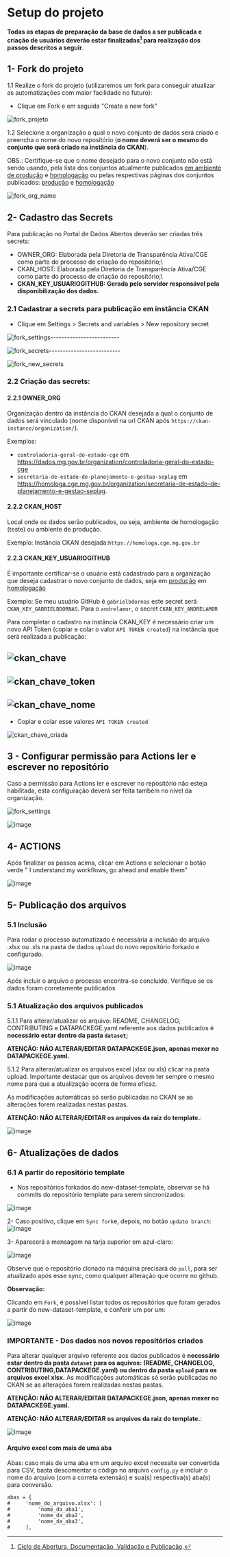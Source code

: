 # Setup do projeto

**Todas as etapas de preparação da base de dados a ser publicada e criação de usuários deverão estar finalizadas[^1] para realização dos passos descritos a seguir**.

## 1- Fork do projeto

1.1 Realize o fork do projeto (utilizaremos um fork para conseguir atualizar as automatizações com maior facilidade no futuro):
 
  - Clique em Fork e em seguida "Create a new fork"

![fork_projeto](https://imgur.com/uOZlh8a.png)

1.2 Selecione a organização a qual o novo conjunto de dados será criado e preencha o nome do novo repositório (**o nome deverá ser o mesmo do conjunto que será criado na instância do CKAN**).

 OBS.: Certifique-se que o nome desejado para o novo conjunto não está sendo usando, pela lista dos conjuntos atualmente publicados [em ambiente de produção](https://dados.mg.gov.br/api/3/action/package_list) e [homologação](https://homologa.cge.mg.gov.br/api/3/action/package_list) ou pelas respectivas páginas dos conjuntos publicados: [produção](https://dados.mg.gov.br/dataset/) e [homologação](https://homologa.cge.mg.gov.br/dataset/)

![fork_org_name](https://imgur.com/bqSjsyQ.png)

## 2- Cadastro das Secrets

Para publicação no Portal de Dados Abertos deverão ser criadas três secrets: 

  - OWNER_ORG: Elaborada pela Diretoria de Transparência Ativa/CGE como parte do processo de criação do repositório;\
  - CKAN_HOST: Elaborada pela Diretoria de Transparência Ativa/CGE como parte do processo de criação do repositório;\
  - **CKAN_KEY_USUARIOGITHUB: Gerada pelo servidor responsável pela disponibilização dos dados.**


### 2.1 Cadastrar a secrets para publicação em instância CKAN 

- Clique em Settings > Secrets and variables > New repository secret 

![fork_settings](https://imgur.com/I3OFQwu.png)-------------------------

![fork_secrets](https://imgur.com/aan0HNd.png)--------------------------

![fork_new_secrets](https://imgur.com/Xg2TLCd.png)

### 2.2 Criação das secrets:

#### 2.2.1  OWNER_ORG 
Organização dentro da instância do CKAN desejada a qual o conjunto de dados será vinculado (nome disponível na url CKAN após `https://ckan-instance/organization/`).<br>

Exemplos:
  - `controladoria-geral-do-estado-cge` em https://dados.mg.gov.br/organization/controladoria-geral-do-estado-cge
  - `secretaria-de-estado-de-planejamento-e-gestao-seplag` em https://homologa.cge.mg.gov.br/organization/secretaria-de-estado-de-planejamento-e-gestao-seplag.


#### 2.2.2 CKAN_HOST 
Local onde os dados serão publicados, ou seja, ambiente de homologação (teste) ou ambiente de produção.

Exemplo: Instância CKAN desejada:`https://homologa.cge.mg.gov.br`

#### 2.2.3 CKAN_KEY_USUARIOGITHUB

É importante certificar-se o usuário está cadastrado para a organização que deseja cadastrar o novo conjunto de dados, seja em [produção](https://dados.mg.gov.br/dashboard/organizations) em [homologação](https://homologa.cge.mg.gov.br/dashboard/organizations)

Exemplo: Se meu usuário GitHub é `gabrielbdornas` este secret será `CKAN_KEY_GABRIELBDORNAS`. Para o `andrelamor`, o secret `CKAN_KEY_ANDRELAMOR`

Para completar o cadastro na instância CKAN_KEY é necessário criar um novo API Token (copiar e colar o valor `API TOKEN created`) na instância que será realizada a publicação:

![ckan_chave](https://imgur.com/Dr1VxG8.png)
------------------------------------------

![ckan_chave_token](https://imgur.com/TpUQoLM.png)
------------------------------------------

![ckan_chave_nome](https://imgur.com/AwD8hgc.png)
------------------------------------------

  - Copiar e colar esse valores `API TOKEN created`

![ckan_chave_criada](https://imgur.com/4qgD7HS.png)



## 3 - Configurar permissão para Actions ler e escrever no repositório

Caso a permissão para Actions ler e escrever no repositório não esteja habilitada, esta configuração deverá ser feita também no nível da organização.

![fork_settings](https://imgur.com/I3OFQwu.png)

![image](https://github.com/transparencia-mg/new-dataset-template/assets/49699290/7e5f739a-1b15-4bd1-a225-1cd75655d80b)

## 4- ACTIONS

Após finalizar os passos acima, clicar em Actions e selecionar o botão verde " I understand my workflows, go ahead and enable them"

![image](https://github.com/user-attachments/assets/8be5b36d-4404-4409-8bdc-ef823c43641e)


## 5- Publicação dos arquivos

### 5.1 Inclusão

Para rodar o processo automatizado é necessária a inclusão do arquivo .xlsx ou .xls na pasta de dados `upload` do novo repositório forkado e configurado.

![image](https://github.com/transparencia-mg/new-dataset-template/assets/53793354/8c6b1794-88e4-41c8-97c6-9fa751bce23f)

Após incluir o arquivo o processo encontra-se concluído. Verifique se os dados foram corretamente publicados

### 5.1 Atualização dos arquivos publicados

5.1.1 Para alterar/atualizar os arquivo: README, CHANGELOG, CONTRIBUTING e DATAPACKEGE.yaml referente aos dados publicados é **necessário estar dentro da pasta `dataset`;**

**ATENÇÃO: NÃO ALTERAR/EDITAR DATAPACKEGE.json, apenas mexer no DATAPACKEGE.yaml.**

5.1.2 Para alterar/atualizar  os arquivos excel (xlsx ou xls) clicar na pasta upload. Importante destacar que os arquivos devem ter sempre o mesmo nome para que a atualização ocorra de forma eficaz.

As modificações automáticas só serão publicadas no CKAN se as alterações forem realizadas nestas pastas. 

**ATENÇÃO: NÃO ALTERAR/EDITAR os arquivos da raiz do template.**:

![image](https://github.com/transparencia-mg/new-dataset-template/assets/52294411/3e0dd4fa-cd29-420e-b9b7-1b1c888802e5)

## 6- Atualizações de dados

### 6.1 A partir do repositório template

- Nos repositórios forkados do new-dataset-template, observar se há commits do repositório template para serem sincronizados:

![image](https://github.com/transparencia-mg/new-dataset-template/assets/52294411/060715a7-e1e1-43a3-9a76-9286f20b4807)


2- Caso positivo, clique em `Sync fork`e, depois, no botão `update branch`:
![image](https://github.com/transparencia-mg/new-dataset-template/assets/52294411/82642ae9-7d97-4e84-9603-6701e4591cb6)

3- Aparecerá a mensagem na tarja superior em azul-claro:

![image](https://github.com/transparencia-mg/new-dataset-template/assets/52294411/5a259c7e-61ab-42cc-ae0e-dadce259778e)

Observe que o repositório clonado na máquina precisará do `pull`, para ser atualizado após esse sync, como qualquer alteração que ocorre no github.

**Observação:**

Clicando em `Fork`, é possível listar todos os repositórios que foram gerados a partir do new-dataset-template, e conferir um por um:

![image](https://github.com/transparencia-mg/new-dataset-template/assets/52294411/55a59bac-d1b4-4383-ad0d-cb5dcfc5ac3d)

### IMPORTANTE - Dos dados nos novos repositórios criados

Para alterar qualquer arquivo referente aos dados publicados é **necessário estar dentro da pasta `dataset` para os aquivos: (README, CHANGELOG, CONTRIBUTING,DATAPACKEGE.yaml) ou dentro da pasta `upload` para os arquivos excel xlsx.** As modificações automáticas só serão publicadas no CKAN se as alterações forem realizadas nestas pastas. 

**ATENÇÃO: NÃO ALTERAR/EDITAR DATAPACKEGE.json, apenas mexer no DATAPACKEGE.yaml.**

**ATENÇÃO: NÃO ALTERAR/EDITAR os arquivos da raiz do template.**:

![image](https://github.com/transparencia-mg/new-dataset-template/assets/52294411/3e0dd4fa-cd29-420e-b9b7-1b1c888802e5)

#### Arquivo excel com mais de uma aba

Abas: caso mais de uma aba em um arquivo excel necessite ser convertida para CSV, basta descomentar o código no arquivo `config.py` e incluir o nome do arquivo (com a correta extensão) e sua(s) respectiva(s) aba(s) para conversão.
````
abas = {
#     'nome_do_arquivo.xlsx': [
#         'nome_da_aba1',
#         'nome_da_aba2',
#         'nome_da_aba3',
#     ],
````

[^1]: [Ciclo de Abertura, Documentação, Validação e Publicação](https://transparencia-mg.github.io/manual-dados-mg/0.1/2.%20Ciclo%20de%20publica%C3%A7%C3%A3o%20de%20dados/006_etapas_abertura/).
